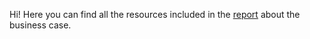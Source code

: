 Hi!
Here you can find all the resources included in the [report](https://github.com/andrea-dm/Luxury-Restaurants-in-Rome/blob/master/REPORT.md) about the business case.
